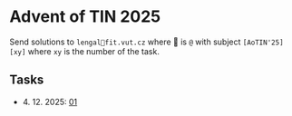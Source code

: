 # Advent of TIN 2025

Send solutions to `lengal🐉fit.vut.cz` where 🐉 is `@` with subject `[AoTIN'25][xy]` where `xy` is the number of the task.

## Tasks
* 4\. 12\. 2025: [01](/01.pdf)
